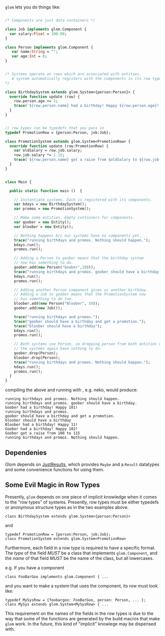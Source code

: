 
`glom` lets you do things like:

``` haxe

/* Components are just data containers */

class Job implements glom.Component {
  var salary:Float = 100.00;
}

class Person implements glom.Component {
   var name:String = "";
   var age:Int = 0;
}


/* Systems operate on rows which are associated with entities.
   A system automatically registers with the components in its row type 
*/

class BirthdaySystem extends glom.System<{person:Person}> {
  override function update (row) {
    row.person.age += 1;
    trace('${row.person.name} had a birthday! Happy ${row.person.age}!');
  }
}


// row types can be typedefs that you pass in
typedef PromotionRow = {person:Person, job:Job};

class PromotionSystem extends glom.System<PromotionRow> {
  override function update (row:PromotionRow) {
    var oldSalary = row.job.salary;
    row.job.salary *= 1.15;
    trace('${row.person.name} got a raise from $oldSalary to ${row.job.salary}');
  }
}


class Main {

  public static function main ()  {

    // Instantiate systems. Each is registered with its components.
    var bdays = new BirthdaySystem();
    var promos = new PromotionSystem();

    // Make some entities. Empty containers for components.
    var goober = new Entity();
    var bloober = new Entity();

    // Nothing happens b/c our systems have no components yet.
    trace("running birthdays and promos. Nothing should happen.");
    bdays.run();
    promos.run();

    // Adding a Person to goober means that the birthday system 
    // now has something to do.
    goober.add(new Person("Goober",100));
    trace("running birthdays and promos. goober should have a birthday.");
    bdays.run();
    promos.run();

    // Adding another Person component gives us another birthday. 
    // Adding a Job to goober means that the PromotionSystem now 
    // has something to do too.
    bloober.add(new Person("Bloober", 10));
    goober.add(new Job());

    trace("running birthdays and promos.");
    trace("goober should have a birthday and get a promotion.");
    trace("bloober should have a birthday");
    bdays.run();
    promos.run();

    // Both systems use Person, so dropping person from both entities means that
    // the systems again have nothing to do.
    goober.drop(Person);
    bloober.drop(Person);
    trace("running birthdays and promos. Nothing should happen.");
    bdays.run();
    promos.run();
  }
}


```


compiling the above and running with , e.g. neko, would produce:

    running birthdays and promos. Nothing should happen.
    running birthdays and promos. goober should have a birthday.
    Goober had a birthday! Happy 101!
    running birthdays and promos.
    goober should have a birthday and get a promotion.
    bloober should have a birthday
    Bloober had a birthday! Happy 11!
    Goober had a birthday! Happy 102!
    Goober got a raise from 100 to 115
    running birthdays and promos. Nothing should happen.


## Dependenies

Glom depends on [JustResults](https://github.com/cbeo/JustResults),
which provides `Maybe` and a `Result` datatypes and some convenience
functions for using them.

## Some Evil Magic in Row Types

Presently, `glom` depends on one piece of implicit knowledge when it
comes to the "row types" of systems. Presently, row types must be
either typedefs or anonymous structure types as in the two examples
above.

    class BirthdaySystem extends glom.System<{person:Person}> 
    
and 
     
    typedef PromotionRow = {person:Person, job:Job};
    class PromotionSystem extends glom.System<PromotionRow>

Furthermore, each field in a row type is required to have a specific
format.  The *type* of the field *MUST* be a class that implements
`glom.Component`, and the *name* of that field *MUST* be the name of
the class, but all lowercases.

e.g. If you have a component 

    class FooBarGoo implements glom.Component { ... 
    
and you want to make a system that uses the component, its row must
look like:

    typedef MySysRow = {foobargoo: FooBarGoo, person: Person, ... };
    class MySys extends glom.System<MySysRow> { ... 
    
This requirement on the names of the fields in the row types is due to
the way that some of the functions are generated by the build macros
that make `glom` work.  In the future, this kind of "implicit"
knowlege may be dispensed with.
